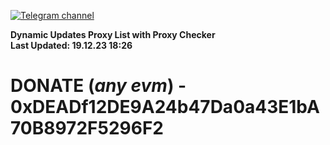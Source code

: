 [![Telegram channel](https://img.shields.io/endpoint?url=https://runkit.io/damiankrawczyk/telegram-badge/branches/master?url=https://t.me/n4z4v0d)](https://t.me/n4z4v0d) 

**Dynamic Updates Proxy List with Proxy Checker**  
**Last Updated: 19.12.23 18:26**

# DONATE (_any evm_) - 0xDEADf12DE9A24b47Da0a43E1bA70B8972F5296F2
